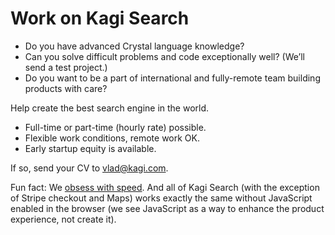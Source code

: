 # Work on Kagi Search

- Do you have advanced Crystal language knowledge?
- Can you solve difficult problems and code exceptionally well? (We’ll send a test project.)
- Do you want to be a part of international and fully-remote team building products with care?

Help create the best search engine in the world.

- Full-time or part-time (hourly rate) possible.
- Flexible work conditions, remote work OK.
- Early startup equity is available.

If so, send your CV to [vlad@kagi.com](mailto:vlad@kagi.com).

Fun fact: We [obsess with speed](../search-details/search-speed.md). And all of Kagi Search (with the exception of Stripe checkout and Maps) works exactly the same without JavaScript enabled in the browser (we see JavaScript as a way to enhance the product experience, not create it).
